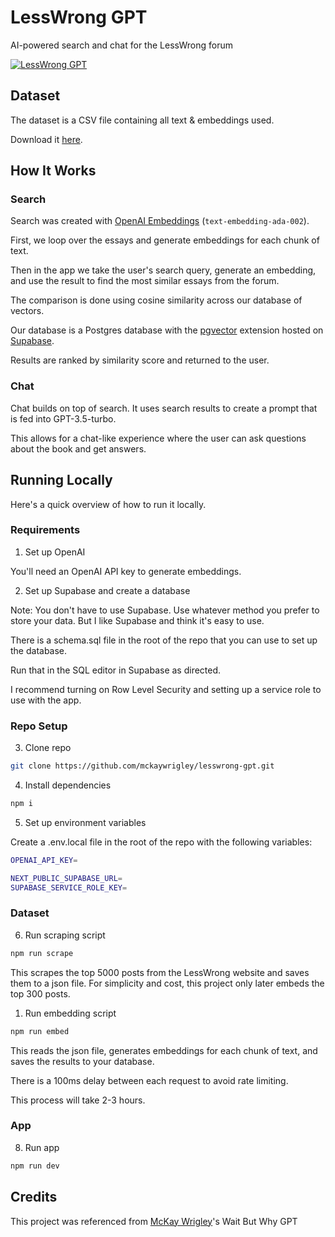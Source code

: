 # LessWrong GPT

AI-powered search and chat for the LessWrong forum

[![LessWrong GPT](./public/lw.png)](https://lesswrong.com/)

## Dataset

The dataset is a CSV file containing all text & embeddings used.

Download it [here](https://drive.google.com/file/d/1FXYg5TlY6-oMFeCMS0nOsZi7YJjXLBKa/view?usp=sharing).

## How It Works

### Search

Search was created with [OpenAI Embeddings](https://platform.openai.com/docs/guides/embeddings) (`text-embedding-ada-002`).

First, we loop over the essays and generate embeddings for each chunk of text.

Then in the app we take the user's search query, generate an embedding, and use the result to find the most similar essays from the forum.

The comparison is done using cosine similarity across our database of vectors.

Our database is a Postgres database with the [pgvector](https://github.com/pgvector/pgvector) extension hosted on [Supabase](https://supabase.com/).

Results are ranked by similarity score and returned to the user.

### Chat

Chat builds on top of search. It uses search results to create a prompt that is fed into GPT-3.5-turbo.

This allows for a chat-like experience where the user can ask questions about the book and get answers.

## Running Locally

Here's a quick overview of how to run it locally.

### Requirements

1. Set up OpenAI

You'll need an OpenAI API key to generate embeddings.

2. Set up Supabase and create a database

Note: You don't have to use Supabase. Use whatever method you prefer to store your data. But I like Supabase and think it's easy to use.

There is a schema.sql file in the root of the repo that you can use to set up the database.

Run that in the SQL editor in Supabase as directed.

I recommend turning on Row Level Security and setting up a service role to use with the app.

### Repo Setup

3. Clone repo

```bash
git clone https://github.com/mckaywrigley/lesswrong-gpt.git
```

4. Install dependencies

```bash
npm i
```

5. Set up environment variables

Create a .env.local file in the root of the repo with the following variables:

```bash
OPENAI_API_KEY=

NEXT_PUBLIC_SUPABASE_URL=
SUPABASE_SERVICE_ROLE_KEY=
```

### Dataset

6. Run scraping script

```bash
npm run scrape
```

This scrapes the top 5000 posts from the LessWrong website and saves them to a json file. For simplicity and cost, this project only later embeds the top 300 posts.

1. Run embedding script

```bash
npm run embed
```

This reads the json file, generates embeddings for each chunk of text, and saves the results to your database.

There is a 100ms delay between each request to avoid rate limiting.

This process will take 2-3 hours.

### App

8. Run app

```bash
npm run dev
```

## Credits

This project was referenced from [McKay Wrigley](https://twitter.com/mckaywrigley)'s Wait But Why GPT
